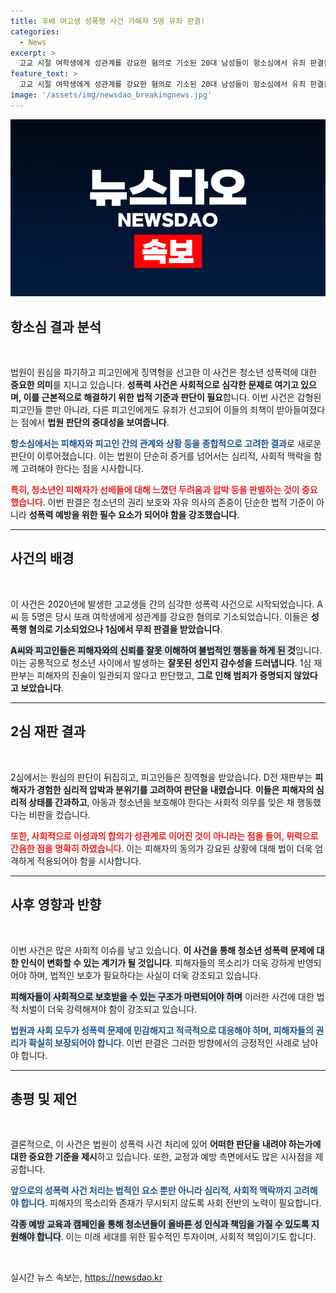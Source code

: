 ```yaml
---
title: 후배 여고생 성폭행 사건 가해자 5명 유죄 판결!
categories:
  - News
excerpt: >
  고교 시절 여학생에게 성관계를 강요한 혐의로 기소된 20대 남성들이 항소심에서 유죄 판결을 받으며 징역형을 선고받았다. 1심 무죄 뒤 재조사된 사건의 진실은?
feature_text: >
  고교 시절 여학생에게 성관계를 강요한 혐의로 기소된 20대 남성들이 항소심에서 유죄 판결을 받으며 징역형을 선고받았다. 1심 무죄 뒤 재조사된 사건의 진실은?
image: '/assets/img/newsdao_breakingnews.jpg'
---
```


<p><img src="/assets/img/newsdao_breakingnews.jpg" alt="flaretime 속보" /></p>

<h2 data-ke-size="size26">항소심 결과 분석</h2>

<p data-ke-size="size16">&nbsp;</p> 

<p>법원이 원심을 파기하고 피고인에게 징역형을 선고한 이 사건은 청소년 성폭력에 대한 <strong>중요한 의미</strong>를 지니고 있습니다. <strong>성폭력 사건은 사회적으로 심각한 문제로 여기고 있으며, 이를 근본적으로 해결하기 위한 법적 기준과 판단이 필요</strong>합니다. 이번 사건은 감형된 피고인들 뿐만 아니라, 다른 피고인에게도 유죄가 선고되어 이들의 죄책이 받아들여졌다는 점에서 <strong>법원 판단의 중대성을 보여줍니다</strong>. </p>

<p><b><span style="color: #1a5490;">항소심에서는 피해자와 피고인 간의 관계와 상황 등을 종합적으로 고려한 결과</span></b>로 새로운 판단이 이루어졌습니다. 이는 법원이 단순히 증거를 넘어서는 심리적, 사회적 맥락을 함께 고려해야 한다는 점을 시사합니다. </p>

<p><b><span style="color: #ee2323;">특히, 청소년인 피해자가 선배들에 대해 느꼈던 두려움과 압박 등을 판별하는 것이 중요했습니다</span></b>. 이번 판결은 청소년의 권리 보호와 자유 의사의 존중이 단순한 법적 기준이 아니라 <strong>성폭력 예방을 위한 필수 요소가 되어야 함을 강조했습니다</strong>.</p>

<hr />

<h2 data-ke-size="size26">사건의 배경</h2>

<p data-ke-size="size16">&nbsp;</p> 

<p>이 사건은 2020년에 발생한 고교생들 간의 심각한 성폭력 사건으로 시작되었습니다. A씨 등 5명은 당시 또래 여학생에게 성관계를 강요한 혐의로 기소되었습니다. 이들은 <strong>성폭행 혐의로 기소되었으나 1심에서 무죄 판결을 받았습니다</strong>. </p>

<p><b><span style="background-color: #21538527;">A씨와 피고인들은 피해자와의 신뢰를 잘못 이해하여 불법적인 행동을 하게 된 것</span></b>입니다. 이는 공통적으로 청소년 사이에서 발생하는 <strong>잘못된 성인지 감수성을 드러냅니다</strong>. 1심 재판부는 피해자의 진술이 일관되지 않다고 판단했고, <strong>그로 인해 범죄가 증명되지 않았다고 보았습니다</strong>. </p>

<hr />

<h2 data-ke-size="size26">2심 재판 결과</h2>

<p data-ke-size="size16">&nbsp;</p> 

<p>2심에서는 원심의 판단이 뒤집히고, 피고인들은 징역형을 받았습니다. D전 재판부는 <strong>피해자가 경험한 심리적 압박과 분위기를 고려하여 판단을 내렸습니다</strong>. <strong>이들은 피해자의 심리적 상태를 간과하고</strong>, 아동과 청소년을 보호해야 한다는 사회적 의무를 잊은 채 행동했다는 비판을 컸습니다. </p>

<p><b><span style="color: #ee2323;">또한, 사회적으로 이성과의 합의가 성관계로 이어진 것이 아니라는 점을 들어, 위력으로 간음한 점을 명확히 하였습니다</span></b>. 이는 피해자의 동의가 강요된 상황에 대해 법이 더욱 엄격하게 적용되어야 함을 시사합니다.</p>

<hr />

<h2 data-ke-size="size26">사후 영향과 반향</h2>

<p data-ke-size="size16">&nbsp;</p> 

<p>이번 사건은 많은 사회적 이슈를 낳고 있습니다. <strong>이 사건을 통해 청소년 성폭력 문제에 대한 인식이 변화할 수 있는 계기가 될 것입니다</strong>. 피해자들의 목소리가 더욱 강하게 반영되어야 하며, 법적인 보호가 필요하다는 사실이 더욱 강조되고 있습니다. </p>

<p><b><span style="background-color: #21538527;">피해자들이 사회적으로 보호받을 수 있는 구조가 마련되어야 하며</span></b> 이러한 사건에 대한 법적 처벌이 더욱 강력해져야 함이 강조되고 있습니다. </p>

<p><b><span style="color: #1a5490;">법원과 사회 모두가 성폭력 문제에 민감해지고 적극적으로 대응해야 하며, 피해자들의 권리가 확실히 보장되어야 합니다</span></b>. 이번 판결은 그러한 방향에서의 긍정적인 사례로 남아야 합니다.</p>

<hr />

<h2 data-ke-size="size26">총평 및 제언</h2>

<p data-ke-size="size16">&nbsp;</p> 

<p>결론적으로, 이 사건은 법원이 성폭력 사건 처리에 있어 <strong>어떠한 판단을 내려야 하는가에 대한 중요한 기준을 제시</strong>하고 있습니다. 또한, 교정과 예방 측면에서도 많은 시사점을 제공합니다. </p>

<p><b><span style="color: #1a5490;">앞으로의 성폭력 사건 처리는 법적인 요소 뿐만 아니라 심리적, 사회적 맥락까지 고려해야 합니다</span></b>. 피해자의 목소리와 존재가 무시되지 않도록 사회 전반의 노력이 필요합니다. </p>

<p><b><span style="background-color: #21538527;">각종 예방 교육과 캠페인을 통해 청소년들이 올바른 성 인식과 책임을 가질 수 있도록 지원해야 합니다</span></b>. 이는 미래 세대를 위한 필수적인 투자이며, 사회적 책임이기도 합니다.</p>

<p data-ke-size="size16">&nbsp;</p> 
실시간 뉴스 속보는, <a href="https://newsdao.kr" rel="dofollow">https://newsdao.kr</a>


